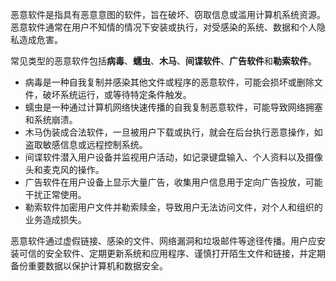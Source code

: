 恶意软件是指具有恶意意图的软件，旨在破坏、窃取信息或滥用计算机系统资源。恶意软件通常在用户不知情的情况下安装或执行，对受感染的系统、数据和个人隐私造成危害。

常见类型的恶意软件包括**病毒**、**蠕虫**、**木马**、**间谍软件**、**广告软件**和**勒索软件**。

+ 病毒是一种自我复制并感染其他文件或程序的恶意软件，可能会损坏或删除文件，破坏系统运行，或等待特定条件触发。
+ 蠕虫是一种通过计算机网络快速传播的自我复制恶意软件，可能导致网络拥塞和系统崩溃。
+ 木马伪装成合法软件，一旦被用户下载或执行，就会在后台执行恶意操作，如盗取敏感信息或远程控制系统。
+ 间谍软件潜入用户设备并监视用户活动，如记录键盘输入、个人资料以及摄像头和麦克风的操作。
+ 广告软件在用户设备上显示大量广告，收集用户信息用于定向广告投放，可能干扰正常使用。
+ 勒索软件加密用户文件并勒索赎金，导致用户无法访问文件，对个人和组织的业务造成损失。

恶意软件通过虚假链接、感染的文件、网络漏洞和垃圾邮件等途径传播。用户应安装可信的安全软件、定期更新系统和应用程序、谨慎打开陌生文件和链接，并定期备份重要数据以保护计算机和数据安全。
